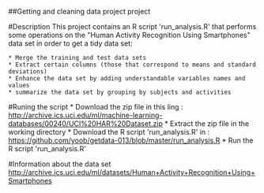 ##Getting and cleaning data project project

#Description
This project contains an R script 'run_analysis.R' that performs some operations on the "Human Activity Recognition Using Smartphones" data set in order to get a tidy data set:

	* Merge the training and test data sets
	* Extract certain columns (those that correspond to means and standard deviations)
	* Enhance the data set by adding understandable variables names and values
	* summarize the data set by grouping by subjects and activities


#Runing the script
	* Download the zip file in this ling : http://archive.ics.uci.edu/ml/machine-learning-databases/00240/UCI%20HAR%20Dataset.zip
	* Extract the zip file in the working directory
	* Download the R script 'run_analysis.R' in : https://github.com/yoob/getdata-013/blob/master/run_analysis.R
	* Run the R script 'run_analysis.R'


#Information about the data set
http://archive.ics.uci.edu/ml/datasets/Human+Activity+Recognition+Using+Smartphones









